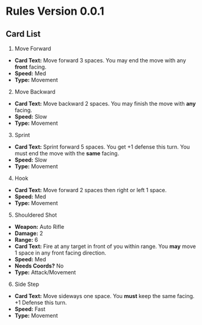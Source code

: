 # Rules Version 0.0.1


## Card List

 1. Move Forward
   * __Card Text:__ Move forward 3 spaces. You may end the move with any __front__ facing.
   * __Speed:__ Med
   * __Type:__ Movement

 2. Move Backward
   * __Card Text:__ Move backward 2 spaces. You may finish the move with __any__ facing.
   * __Speed:__ Slow
   * __Type:__ Movement

 3. Sprint
   * __Card Text:__ Sprint forward 5 spaces. You get +1 defense this turn. You must end the move with the __same__ facing.
   * __Speed:__ Slow
   * __Type:__ Movement

 4. Hook
   * __Card Text:__ Move forward 2 spaces then right or left 1 space.
   * __Speed:__ Med
   * __Type:__ Movement

 5. Shouldered Shot
   * __Weapon:__ Auto Rifle
   * __Damage:__ 2
   * __Range:__ 6
   * __Card Text:__ Fire at any target in front of you within range. You __may__ move 1 space in any front facing direction.
   * __Speed:__ Med
   * __Needs Coords?__ No
   * __Type:__ Attack/Movement

 6. Side Step
   * __Card Text:__ Move sideways one space. You __must__ keep the same facing. +1 Defense this turn.
   * __Speed:__ Fast
   * __Type:__ Movement
